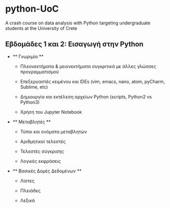# python-UoC
A crash course on data analysis with Python targeting undergraduate students at the University of Crete

## Εβδομάδες 1 και 2: Εισαγωγή στην Python

- ** Γνωριμία **

    - Πλεονεκτήματα & μειονεκτήματα συγκριτικά με άλλες γλώσσες προγραμματισμού

    - Επεξεργαστές κειμένου και IDEs (vim, emacs, nano, atom, pyCharm, Sublime, etc)

    - Δημιουργία και εκτέλεση αρχείων Python (scripts, Python2 vs Python3)

    - Χρήση του Jupyter Notebook


- ** Μεταβλητές **

    - Τύποι και ονόματα μεταβλητών

    - Αριθμητικοί τελεστές

    - Τελεστές σύγκρισης

    - Λογικές εκφράσεις


- ** Βασικές Δομές Δεδομένων **

    - Λίστες

    - Πλειάδες

    - Λεξικά
